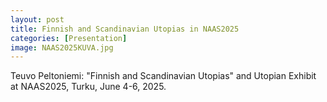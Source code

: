 ```yaml
---
layout: post
title: Finnish and Scandinavian Utopias in NAAS2025 
categories: [Presentation]
image: NAAS2025KUVA.jpg
---
```

Teuvo Peltoniemi: "Finnish and Scandinavian Utopias" and Utopian Exhibit at NAAS2025, Turku, June 4-6, 2025.
